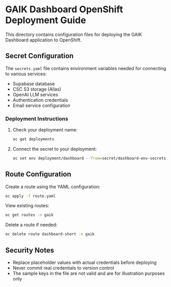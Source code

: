 # GAIK Dashboard OpenShift Deployment Guide

This directory contains configuration files for deploying the GAIK Dashboard application to OpenShift.

## Secret Configuration

The `secrets.yaml` file contains environment variables needed for connecting to various services:

- Supabase database
- CSC S3 storage (Allas)
- OpenAI LLM services
- Authentication credentials
- Email service configuration

### Deployment Instructions

1. Check your deployment name:

   ```bash
   oc get deployments
   ```

2. Connect the secret to your deployment:
   ```bash
   oc set env deployment/dashboard --from=secret/dashboard-env-secrets
   ```

## Route Configuration

Create a route using the YAML configuration:

```bash
oc apply -f route.yaml
```

View existing routes:

```bash
oc get routes -n gaik
```

Delete a route if needed:

```bash
oc delete route dashboard-short -n gaik
```

## Security Notes

- Replace placeholder values with actual credentials before deploying
- Never commit real credentials to version control
- The sample keys in the file are not valid and are for illustration purposes only

